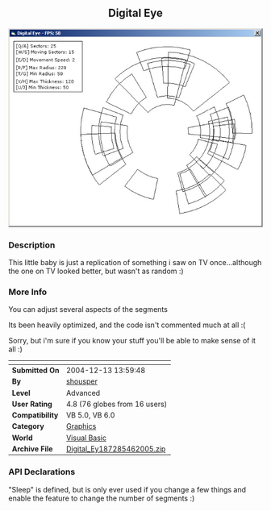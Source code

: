 ﻿<div align="center">

## Digital Eye

<img src="PIC200546759288290.jpg">
</div>

### Description

This little baby is just a replication of something i saw on TV once...although the one on TV looked better, but wasn't as random :)
 
### More Info
 
You can adjust several aspects of the segments

Its been heavily optimized, and the code isn't commented much at all :(

Sorry, but i'm sure if you know your stuff you'll be able to make sense of it all :)


<span>             |<span>
---                |---
**Submitted On**   |2004-12-13 13:59:48
**By**             |[shousper](https://github.com/Planet-Source-Code/PSCIndex/blob/master/ByAuthor/shousper.md)
**Level**          |Advanced
**User Rating**    |4.8 (76 globes from 16 users)
**Compatibility**  |VB 5\.0, VB 6\.0
**Category**       |[Graphics](https://github.com/Planet-Source-Code/PSCIndex/blob/master/ByCategory/graphics__1-46.md)
**World**          |[Visual Basic](https://github.com/Planet-Source-Code/PSCIndex/blob/master/ByWorld/visual-basic.md)
**Archive File**   |[Digital\_Ey187285462005\.zip](https://github.com/Planet-Source-Code/shousper-digital-eye__1-59855/archive/master.zip)

### API Declarations

"Sleep" is defined, but is only ever used if you change a few things and enable the feature to change the number of segments :)





